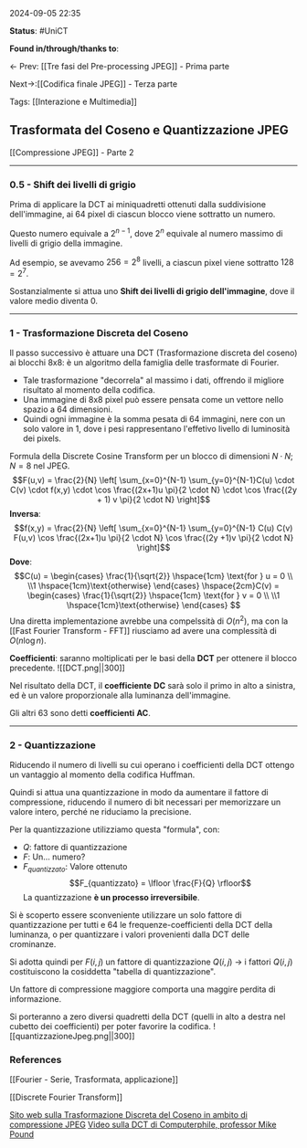 2024-09-05 22:35

<b>Status</b>: #UniCT

<b>Found in/through/thanks to</b>: 

<- Prev: [[Tre fasi del Pre-processing JPEG]] - Prima parte

Next->:[[Codifica finale JPEG]] - Terza parte

Tags: [[Interazione e Multimedia]]

## Trasformata del Coseno e Quantizzazione JPEG

[[Compressione JPEG]] - Parte 2

---

### 0.5 - Shift dei livelli di grigio

Prima di applicare la DCT ai miniquadretti ottenuti dalla suddivisione dell'immagine, ai 64 pixel di ciascun blocco viene sottratto un numero.

Questo numero equivale a $2^{n-1}$, dove $2^n$ equivale al numero massimo di livelli di grigio della immagine.

Ad esempio, se avevamo $256 = 2^8$ livelli, a ciascun pixel viene sottratto $128 = 2^7$. 

Sostanzialmente si attua uno **Shift dei livelli di grigio dell'immagine**, dove il valore medio diventa 0. 

---

### 1 - Trasformazione Discreta del Coseno

Il passo successivo è attuare una DCT (Trasformazione discreta del coseno) ai blocchi 8x8: è un algoritmo della famiglia delle trasformate di Fourier.
* Tale trasformazione "decorrela" al massimo i dati, offrendo il migliore risultato al momento della codifica. 
* Una immagine di 8x8 pixel può essere pensata come un vettore nello spazio a 64 dimensioni. 
* Quindi ogni immagine è la somma pesata di 64 immagini, nere con un solo valore in 1, dove i pesi rappresentano l'effetivo livello di luminosità dei pixels. 

Formula della Discrete Cosine Transform per un blocco di dimensioni $N \cdot N$; $N = 8$ nel JPEG.
$$F(u,v) = \frac{2}{N} \left[ \sum_{x=0}^{N-1} \sum_{y=0}^{N-1}C(u) \cdot C(v) \cdot f(x,y) \cdot \cos \frac{(2x+1)u \pi}{2 \cdot N} \cdot \cos \frac{(2y + 1) v \pi}{2 \cdot N}  \right]$$
**Inversa**:
$$f(x,y) = \frac{2}{N} \left[ \sum_{x=0}^{N-1} \sum_{y=0}^{N-1} C(u) C(v) F(u,v) \cos \frac{(2x+1)u \pi}{2 \cdot N}  \cos \frac{(2y +1)v \pi}{2 \cdot N} \right]$$
**Dove**:
$$C(u) = \begin{cases} \frac{1}{\sqrt{2}} \hspace{1cm} \text{for } u = 0 \\  \\1 \hspace{1cm}\text{otherwise} \end{cases} \hspace{2cm}C(v) = \begin{cases} \frac{1}{\sqrt{2}} \hspace{1cm} \text{for } v = 0 \\  \\1 \hspace{1cm}\text{otherwise} \end{cases} $$
Una diretta implementazione avrebbe una compelssità di $O(n^2)$, ma con la [[Fast Fourier Transform - FFT]] riusciamo ad avere una complessità di $O(n \log n)$. 

**Coefficienti**: saranno moltiplicati per le basi della **DCT** per ottenere il blocco precedente.
![[DCT.png||300]]

Nel risultato della DCT, il **coefficiente** **DC** sarà solo il primo in alto a sinistra, ed è un valore proporzionale alla luminanza dell'immagine. 

Gli altri 63 sono detti **coefficienti** **AC**.

---
### 2 - Quantizzazione

Riducendo il numero di livelli su cui operano i coefficienti della DCT ottengo un vantaggio al momento della codifica Huffman. 

Quindi si attua una quantizzazione in modo da aumentare il fattore di compressione, riducendo il numero di bit necessari per memorizzare un valore intero, perché ne riduciamo la precisione. 

Per la quantizzazione utilizziamo questa "formula", con: 
* $Q$: fattore di quantizzazione
* $F$: Un... numero?
* $F_{quantizzato}$: Valore ottenuto
$$F_{quantizzato} = \lfloor \frac{F}{Q} \rfloor$$
La quantizzazione **è un processo irreversibile**. 

Si è scoperto essere sconveniente utilizzare un solo fattore di quantizzazione per tutti e 64 le frequenze-coefficienti della DCT della luminanza, o per quantizzare i valori provenienti dalla DCT delle crominanze. 

Si adotta quindi per $F(i,j)$ un fattore di quantizzazione $Q(i,j)$ -> i fattori $Q(i,j)$ costituiscono la cosiddetta "tabella di quantizzazione". 

Un fattore di compressione maggiore comporta una maggire perdita di informazione. 

Si porteranno a zero diversi quadretti della DCT (quelli in alto a destra nel cubetto dei coefficienti) per poter favorire la codifica. 
![[quantizzazioneJpeg.png||300]]


### References

[[Fourier - Serie, Trasformata, applicazione]]

[[Discrete Fourier Transform]]


[Sito web sulla Trasformazione Discreta del Coseno in ambito di compressione JPEG](https://weitz.de/dct/)
[Video sulla DCT di Computerphile, professor Mike Pound](https://www.youtube.com/watch?v=Q2aEzeMDHMA)